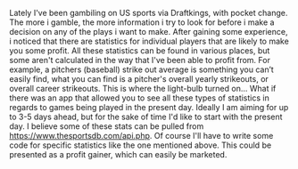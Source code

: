 Lately I've been gambiling on US sports via Draftkings, with pocket change. The more i gamble, the more information i try to look for before i make a decision on any of the plays i want to make. After gaining some experience, i noticed that there are statistics for individual players that are likely to make you some profit. All these statistics can be found in various places, but some aren't calculated in the way that I've been able to profit from. For example, a pitchers (baseball) strike out average is something you can’t easily find, what you can find is a pitcher's overall yearly strikeouts, or overall career strikeouts. This is where the light-bulb turned on... What if there was an app that allowed you to see all these types of statistics in regards to games being played in the present day. Ideally I am aiming for up to 3-5 days ahead, but for the sake of time I'd like to start with the present day. I believe some of these stats can be pulled from https://www.thesportsdb.com/api.php. Of course I'll have to write some code for specific statistics like the one mentioned above. This could be presented as a profit gainer, which can easily be marketed.
